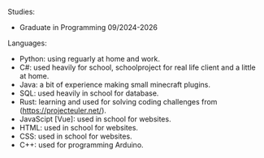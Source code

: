 Studies:
- Graduate in Programming 09/2024-2026

Languages:
- Python: using reguarly at home and work.
- C#: used heavily for school, schoolproject for real life client and a little at home.
- Java: a bit of experience making small minecraft plugins.
- SQL: used heavily in school for database.
- Rust: learning and used for solving coding challenges from (https://projecteuler.net/).
- JavaScipt [Vue]: used in school for websites.
- HTML: used in school for websites.
- CSS: used in school for websites.
- C++: used for programming Arduino.
